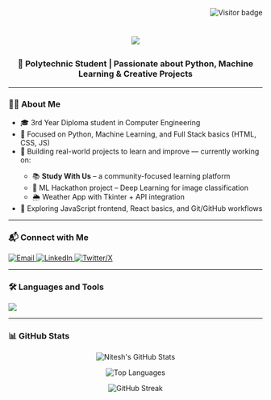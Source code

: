 <!-- Visitor Badge (optional) -->
<p align="right">
  <img src="https://visitor-badge.laobi.icu/badge?page_id=niteshkumavat.niteshkumavat&color=blue&title=Visitors" alt="Visitor badge"/>
</p> 

<h1 align="center">
  <p align="center">
    <img src="https://readme-typing-svg.herokuapp.com?font=Fira+Code&weight=600&size=36&duration=2500&pause=1000&color=1E90FF&center=true&vCenter=true&width=600&lines=Hello!;I'm+Nitesh+Kumavat;Welcome+to+my+GitHub" />
  </p>
</h1>

<h3 align="center">🚀 Polytechnic Student | Passionate about Python, Machine Learning & Creative Projects</h3>

---

<h3 align="left">👨‍💻 About Me</h3>
<ul>
  <li>🎓 3rd Year Diploma student in Computer Engineering</li>
  <li>🧠 Focused on Python, Machine Learning, and Full Stack basics (HTML, CSS, JS)</li>
  <li>🚧 Building real-world projects to learn and improve — currently working on:</li>
  <ul>
    <li>📚 <strong>Study With Us</strong> – a community-focused learning platform</li>
    <li>🏁 ML Hackathon project – Deep Learning for image classification</li>
    <li>🌦️ Weather App with Tkinter + API integration</li>
  </ul>
  <li>📘 Exploring JavaScript frontend, React basics, and Git/GitHub workflows</li>
</ul>

---

<h3 align="left">📬 Connect with Me</h3>
<p align="left">
  <a href="mailto:niteshkumavat@gmail.com">
    <img src="https://img.shields.io/badge/Gmail-D14836?style=for-the-badge&logo=gmail&logoColor=white" alt="Email"/>
  </a>
  <a href="https://www.linkedin.com/in/niteshkumavat" target="_blank">
    <img src="https://img.shields.io/badge/LinkedIn-0077B5?style=for-the-badge&logo=linkedin&logoColor=white" alt="LinkedIn"/>
  </a>
  <a href="https://x.com/niteshkumavat" target="_blank">
    <img src="https://img.shields.io/badge/X-000000?style=for-the-badge&logo=x&logoColor=white" alt="Twitter/X"/>
  </a>
</p>

---

<h3 align="left">🛠️ Languages and Tools</h3>
<p align="left">
  <img src="https://skillicons.dev/icons?i=python,html,css,js,react,nodejs,mysql,git,github,figma,cpp,java,expressjs,bootstrap,mongodb,postgresql,flask" />
</p>

---

<h3 align="left">📊 GitHub Stats</h3>
<p align="center">
  <img src="https://github-readme-stats.vercel.app/api?username=niteshkumavat&show_icons=true&theme=dracula" alt="Nitesh's GitHub Stats" />
</p>
<p align="center">
  <img src="https://github-readme-stats.vercel.app/api/top-langs/?username=niteshkumavat&layout=compact&theme=dracula" alt="Top Languages"/>
</p>

<!-- Optional Streak Stats -->
<p align="center">
  <img src="https://github-readme-streak-stats.herokuapp.com/?user=niteshkumavat&theme=dracula&hide_border=true" alt="GitHub Streak" />
</p> 
